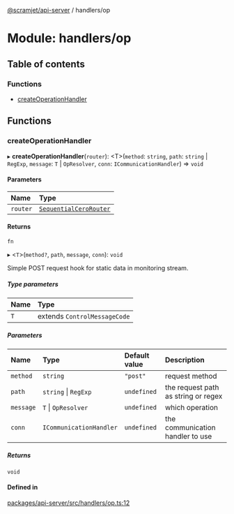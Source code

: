 [@scramjet/api-server](../README.md) / handlers/op

# Module: handlers/op

## Table of contents

### Functions

- [createOperationHandler](handlers_op.md#createoperationhandler)

## Functions

### createOperationHandler

▸ **createOperationHandler**(`router`): <T\>(`method`: `string`, `path`: `string` \| `RegExp`, `message`: `T` \| `OpResolver`, `conn`: `ICommunicationHandler`) => `void`

#### Parameters

| Name | Type |
| :------ | :------ |
| `router` | [`SequentialCeroRouter`](../interfaces/lib_definitions.SequentialCeroRouter.md) |

#### Returns

`fn`

▸ <`T`\>(`method?`, `path`, `message`, `conn`): `void`

Simple POST request hook for static data in monitoring stream.

##### Type parameters

| Name | Type |
| :------ | :------ |
| `T` | extends `ControlMessageCode` |

##### Parameters

| Name | Type | Default value | Description |
| :------ | :------ | :------ | :------ |
| `method` | `string` | `"post"` | request method |
| `path` | `string` \| `RegExp` | `undefined` | the request path as string or regex |
| `message` | `T` \| `OpResolver` | `undefined` | which operation |
| `conn` | `ICommunicationHandler` | `undefined` | the communication handler to use |

##### Returns

`void`

#### Defined in

[packages/api-server/src/handlers/op.ts:12](https://github.com/scramjet-cloud-platform/scramjet-csi-dev/blob/HEAD/packages/api-server/src/handlers/op.ts#L12)
